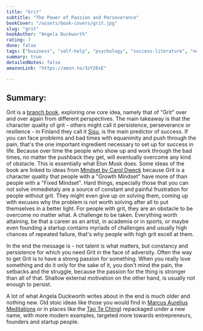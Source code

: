 ```yaml
---
title: "Grit"
subtitle: "The Power of Passion and Perseverance"
bookCover: "/assets/book-covers/grit.jpg"
slug: "grit"
bookAuthor: "Angela Duckworth"
rating: 7
done: false
tags: ["business", "self-help", "psychology", "success-literature", "non-fiction"]
summary: true
detailedNotes: false
amazonLink: "https://amzn.to/3zY26sE"

---
```


## Summary: 

Grit is a [branch book](#TODO), exploring one core idea, namely that of "Grit" over and over again from different perspectives. The main takeaway is that the character quality of grit - others might call it persistence, perseverance or resilience - in Finland they call it [Sisu](https://en.wikipedia.org/wiki/Sisu), is the main predictor of success. If you can face problems and bad times with equanimity and push through the pain, that's the one important ingredient necessary to set up for success in life. Because over time the people who show up and work through the bad times, no matter the pushback they get, will eventually overcome any kind of obstacle. This is essentially what Elon Musk does. Some ideas of the book are linked to ideas from [Mindset by Carol Dweck](#TODO) because Grit is a character quality that people with a "Growth Mindset" have more of than people with a "Fixed Mindset". Hard things, especially those that you can not solve immedietaly are a source of constant and painful frustration for people without grit. They might even give up on solving them, coming up with excuses why the problem is not worth solving after all to put themselves in a better light. For people with grit, they are an obstacle to be overcome no matter what. A challenge to be taken. Everything worth attaining, be that a career as an artist, in academia or in sports, or maybe even founding a startup  contains myriads of challenges and usually high chances of repeated failure, that's why people with high grit excell at them. 

In the end the message is - not talent is what matters, but constancy and persistence for which you need Grit in the face of adversity. Often the way to get Grit is to have a strong passion for something. When you really love something and do it only for the sake of it, you don't mind the pain, the setbacks and the struggle, because the passion for the thing is stronger than all of that. Shallow external motivation on the other hand, is usually not enough to persist. 

A lot of what Angela Duckworth writes about in the end is much older and nothing new. Old stoic ideas like those you would find in [Marcus Aurelius Meditations](#TODO) or in places like the [Tao Te Ching](#TODO)) repackaged under a new name, with more modern examples, targeted more towards entrepreneurs, founders and startup people.